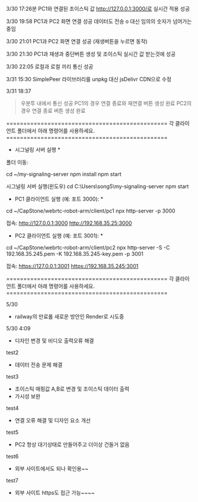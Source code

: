 3/30 17:26분 PC1와 연결된 조이스틱 값 http://127.0.0.1:3000/로 실시간 적용 성공



3/30 19:58 PC1과 PC2 화면 연결 성공 데이터도 전송 o 대신 임의의 숫자가 넘어가는 중임

3/30 21:01 PC1과 PC2 화면 연결 성공 (재생버튼을 누르면 동작)

3/30 21:30 PC1과 재생과 중단버튼 생성 및 조이스틱 실시간 값 받는것에 성공

3/30 22:05 로컬과 로컬 끼리 통신 성공

3/31 15:30 SimplePeer 라이브러리를 unpkg 대신 jsDelivr CDN으로 수정

3/31 18:37
> 우분투 내에서 통신 성공
> PC1의 경우 연결 종료와 재연결 버튼 생성 완료
> PC2의 경우 연결 종료 버튼 생성 완료



=============================================== 각 클라이언트 폴더에서 아래 명령어를 사용하세요. ===============================================

* 시그널링 서버 실행 *
 
폴더 이동:

cd ~/my-signaling-server
npm install
npm start

시그널링 서버 실행(윈도우)
cd C:\Users\song5\my-signaling-server
npm start

* PC1 클라이언트 실행 (예: 포트 3000): *

cd ~/CapStone/webrtc-robot-arm/client/pc1
npx http-server -p 3000

접속:
  http://127.0.0.1:3000
  http://192.168.35.25:3000



* PC2 클라이언트 실행 (예: 포트 3001): *

cd ~/CapStone/webrtc-robot-arm/client/pc2
npx http-server -S -C 192.168.35.245.pem -K 192.168.35.245-key.pem -p 3001


접속:
  https://127.0.0.1:3001
  https://192.168.35.245:3001

=============================================== 각 클라이언트 폴더에서 아래 명령어를 사용하세요. ===============================================



5/30
- railway의 만료롤 새로운 방안인 Render로 시도중

5/30 4:09
- 디자인 변경 및 비디오 출력오류 해결

test2
- 데이터 전송 문제 해결

test3
- 조이스틱 매핑값 A,B로 변경 및 조이스틱 데이터 출력
- 가시성 보완

test4
- 연결 오류 해결 및 디자인 요소 개선

test5
- PC2 항상 대기상태로 만들어주고 더이상 건들거 없음

test6
- 외부 사이트에서도 되나 확인용~~

test7
- 외부 사이트 https도 접근 가능~~~~